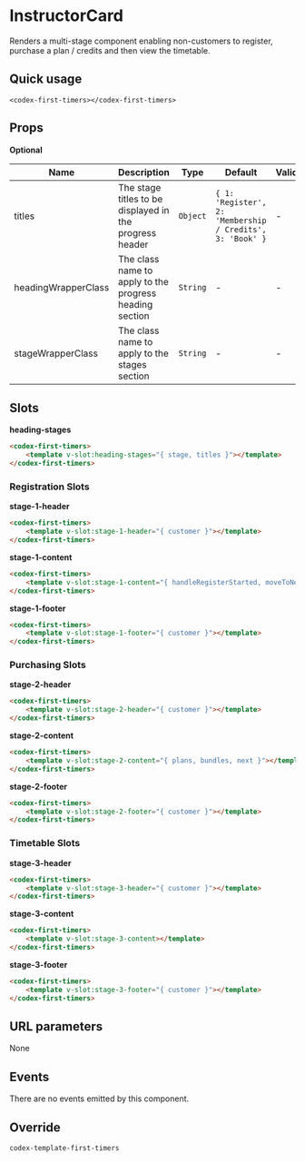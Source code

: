 # InstructorCard

Renders a multi-stage component enabling non-customers to register, purchase a plan / credits and then view the timetable.

## Quick usage

```vue
<codex-first-timers></codex-first-timers>
```

## Props

**Optional**

| Name | Description | Type | Default | Validation |
| - | - | - | - | - |
| titles | The stage titles to be displayed in the progress header | `Object` | `{ 1: 'Register', 2: 'Membership / Credits', 3: 'Book' }` | - |
| headingWrapperClass | The class name to apply to the progress heading section | `String` | - | - |
| stageWrapperClass | The class name to apply to the stages section | `String` | - | - |

## Slots

**heading-stages**

```html
<codex-first-timers>
	<template v-slot:heading-stages="{ stage, titles }"></template>
</codex-first-timers>
```

### Registration Slots   

**stage-1-header**

```html
<codex-first-timers>
	<template v-slot:stage-1-header="{ customer }"></template>
</codex-first-timers>
```

**stage-1-content**

```html
<codex-first-timers>
	<template v-slot:stage-1-content="{ handleRegisterStarted, moveToNextStage }"></template>
</codex-first-timers>
```

**stage-1-footer**

```html
<codex-first-timers>
	<template v-slot:stage-1-footer="{ customer }"></template>
</codex-first-timers>
```

### Purchasing Slots   

**stage-2-header**

```html
<codex-first-timers>
	<template v-slot:stage-2-header="{ customer }"></template>
</codex-first-timers>
```

**stage-2-content**

```html
<codex-first-timers>
	<template v-slot:stage-2-content="{ plans, bundles, next }"></template>
</codex-first-timers>
```

**stage-2-footer**

```html
<codex-first-timers>
	<template v-slot:stage-2-footer="{ customer }"></template>
</codex-first-timers>
```

### Timetable Slots   

**stage-3-header**

```html
<codex-first-timers>
	<template v-slot:stage-3-header="{ customer }"></template>
</codex-first-timers>
```

**stage-3-content**

```html
<codex-first-timers>
	<template v-slot:stage-3-content></template>
</codex-first-timers>
```

**stage-3-footer**

```html
<codex-first-timers>
	<template v-slot:stage-3-footer="{ customer }"></template>
</codex-first-timers>
```

## URL parameters

None

## Events

There are no events emitted by this component.

## Override

`
codex-template-first-timers
`


